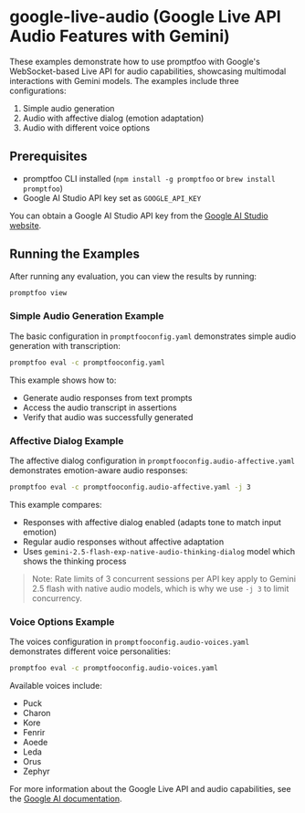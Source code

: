 # google-live-audio (Google Live API Audio Features with Gemini)

These examples demonstrate how to use promptfoo with Google's WebSocket-based Live API for audio capabilities, showcasing multimodal interactions with Gemini models. The examples include three configurations:

1. Simple audio generation
2. Audio with affective dialog (emotion adaptation)
3. Audio with different voice options

## Prerequisites

- promptfoo CLI installed (`npm install -g promptfoo` or `brew install promptfoo`)
- Google AI Studio API key set as `GOOGLE_API_KEY`

You can obtain a Google AI Studio API key from the [Google AI Studio website](https://ai.google.dev/).

## Running the Examples

After running any evaluation, you can view the results by running:

```bash
promptfoo view
```

### Simple Audio Generation Example

The basic configuration in `promptfooconfig.yaml` demonstrates simple audio generation with transcription:

```bash
promptfoo eval -c promptfooconfig.yaml
```

This example shows how to:

- Generate audio responses from text prompts
- Access the audio transcript in assertions
- Verify that audio was successfully generated

### Affective Dialog Example

The affective dialog configuration in `promptfooconfig.audio-affective.yaml` demonstrates emotion-aware audio responses:

```bash
promptfoo eval -c promptfooconfig.audio-affective.yaml -j 3
```

This example compares:

- Responses with affective dialog enabled (adapts tone to match input emotion)
- Regular audio responses without affective adaptation
- Uses `gemini-2.5-flash-exp-native-audio-thinking-dialog` model which shows the thinking process

> Note: Rate limits of 3 concurrent sessions per API key apply to Gemini 2.5 flash with native audio models, which is why we use `-j 3` to limit concurrency.

### Voice Options Example

The voices configuration in `promptfooconfig.audio-voices.yaml` demonstrates different voice personalities:

```bash
promptfoo eval -c promptfooconfig.audio-voices.yaml
```

Available voices include:

- Puck
- Charon
- Kore
- Fenrir
- Aoede
- Leda
- Orus
- Zephyr

For more information about the Google Live API and audio capabilities, see the [Google AI documentation](/docs/providers/google).
